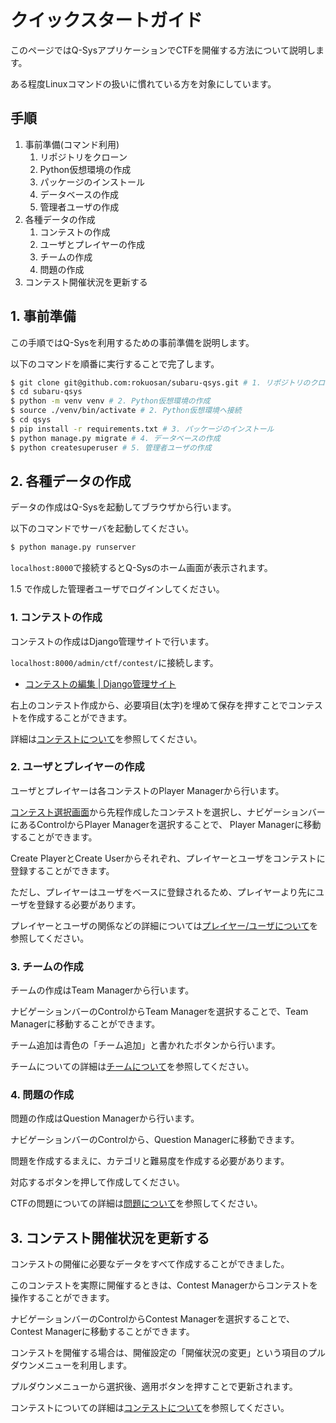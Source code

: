 # クイックスタートガイド

このページではQ-SysアプリケーションでCTFを開催する方法について説明します。

ある程度Linuxコマンドの扱いに慣れている方を対象にしています。

## 手順
1. 事前準備(コマンド利用)
   1. リポジトリをクローン
   2. Python仮想環境の作成
   3. パッケージのインストール
   4. データベースの作成
   5. 管理者ユーザの作成
2. 各種データの作成
   1. コンテストの作成
   2. ユーザとプレイヤーの作成
   3. チームの作成
   4.  問題の作成
3.  コンテスト開催状況を更新する

## 1. 事前準備

この手順ではQ-Sysを利用するための事前準備を説明します。

以下のコマンドを順番に実行することで完了します。

```bash
$ git clone git@github.com:rokuosan/subaru-qsys.git # 1. リポジトリのクローン
$ cd subaru-qsys
$ python -m venv venv # 2. Python仮想環境の作成
$ source ./venv/bin/activate # 2. Python仮想環境へ接続
$ cd qsys
$ pip install -r requirements.txt # 3. パッケージのインストール
$ python manage.py migrate # 4. データベースの作成
$ python createsuperuser # 5. 管理者ユーザの作成
```

## 2. 各種データの作成

データの作成はQ-Sysを起動してブラウザから行います。

以下のコマンドでサーバを起動してください。

```bash
$ python manage.py runserver
```

``localhost:8000``で接続するとQ-Sysのホーム画面が表示されます。

1.5 で作成した管理者ユーザでログインしてください。

### 1. コンテストの作成

コンテストの作成はDjango管理サイトで行います。

``localhost:8000/admin/ctf/contest/``に接続します。

- [コンテストの編集 | Django管理サイト](http://localhost:8000/admin/ctf/contest/)

右上のコンテスト作成から、必要項目(太字)を埋めて保存を押すことでコンテストを作成することができます。

詳細は[コンテストについて](./about-contest.md)を参照してください。

### 2. ユーザとプレイヤーの作成

ユーザとプレイヤーは各コンテストのPlayer Managerから行います。

[コンテスト選択画面](http://localhost:8000/ctf/)から先程作成したコンテストを選択し、ナビゲーションバーにあるControlからPlayer Managerを選択することで、
Player Managerに移動することができます。

Create PlayerとCreate Userからそれぞれ、プレイヤーとユーザをコンテストに登録することができます。

ただし、プレイヤーはユーザをベースに登録されるため、プレイヤーより先にユーザを登録する必要があります。

プレイヤーとユーザの関係などの詳細については[プレイヤー/ユーザについて](./about-player-and-user.md)を参照してください。

### 3. チームの作成

チームの作成はTeam Managerから行います。

ナビゲーションバーのControlからTeam Managerを選択することで、Team Managerに移動することができます。

チーム追加は青色の「チーム追加」と書かれたボタンから行います。

チームについての詳細は[チームについて](./about-team.md)を参照してください。

### 4. 問題の作成

問題の作成はQuestion Managerから行います。

ナビゲーションバーのControlから、Question Managerに移動できます。

問題を作成するまえに、カテゴリと難易度を作成する必要があります。

対応するボタンを押して作成してください。

CTFの問題についての詳細は[問題について](./about-question.md)を参照してください。

## 3. コンテスト開催状況を更新する

コンテストの開催に必要なデータをすべて作成することができました。

このコンテストを実際に開催するときは、Contest Managerからコンテストを操作することができます。

ナビゲーションバーのControlからContest Managerを選択することで、Contest Managerに移動することができます。

コンテストを開催する場合は、開催設定の「開催状況の変更」という項目のプルダウンメニューを利用します。

プルダウンメニューから選択後、適用ボタンを押すことで更新されます。

コンテストについての詳細は[コンテストについて](./about-contest.md)を参照してください。

